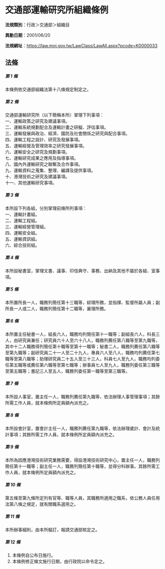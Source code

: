 # 交通部運輸研究所組織條例

**法規類別**：行政＞交通部＞組織目

**異動日期**：2001/06/20  

**法規網址**：https://law.moj.gov.tw/LawClass/LawAll.aspx?pcode=K0000033





## 法條
##### 第 1 條
本條例依交通部組織法第十八條規定制定之。

##### 第 2 條
交通部運輸研究所（以下簡稱本所）掌理下列事項：  
一、運輸政策之研究及建議事項。  
二、運輸系統規劃配合及運輸計畫之研擬、評估事項。  
三、運輸發展與政治、經濟、國防及社會關係之研究與配合事項。  
四、運輸工程之設計、研究及發展事項。  
五、運輸經營及管理效率之研究發展事項。  
六、運輸安全之研究及規劃事項。  
七、運輸研究成果之應用及指導事項。  
八、國內外運輸研究之聯繫及合作事項。  
九、運輸資料之蒐集、整理、編譯及提供事項。  
十、港灣技術之研究及建議事項。  
十一、其他運輸研究事項。

##### 第 3 條
本所設下列各組，分別掌理前條所列事項：  
一、運輸計畫組。  
二、運輸工程組。  
三、運輸經營管理組。  
四、運輸安全組。  
五、運輸資訊組。  
六、綜合技術組。

##### 第 4 條
本所設秘書室，掌理文書、議事、印信典守、事務、出納及其他不屬於各組、室事項。

##### 第 5 條
本所置所長一人，職務列簡任第十三職等，綜理所務，並指揮、監督所屬人員；副所長一人或二人，職務列簡任第十二職等，襄理所務。

##### 第 6 條
本所置主任秘書一人，組長六人，職務均列簡任第十一職等；副組長六人，科長三人，由研究員兼任；研究員六十人至六十八人，職務列薦任第八職等至第九職等，其中十二人職務得列簡任第十職等至第十一職等；秘書二人，職務列薦任第八職等至第九職等；副研究員二十一人至二十九人，專員六人至八人，職務均列薦任第七職等至第八職等；助理研究員二十五人至三十三人，科員七人至九人，職務均列委任第五職等或薦任第六職等至第七職等；辦事員七人至九人，職務列委任第三職等至第五職等；書記三人至五人，職務列委任第一職等至第三職等。

##### 第 7 條
本所設人事室，置主任一人，職務列薦任第九職等，依法辦理人事管理事項；其餘所需工作人員，就本條例所定員額內派充之。

##### 第 8 條
本所設會計室，置會計主任一人，職務列薦任第九職等，依法辦理歲計、會計及統計事項；其餘所需工作人員，就本條例所定員額內派充之。

##### 第 9 條
本所為因應港灣技術研究業務需要，得設港灣技術研究中心，置主任一人，職務列簡任第十一職等；副主任一人，職務列簡任第十職等，並得分科辦事。其餘所需工作人員，就本條例所定員額內派充之。

##### 第 10 條
第五條至第九條所定列有官等、職等人員，其職務所適用之職系，依公務人員任用法第八條之規定，就有關職系選用之。

##### 第 11 條
本所辦事細則，由本所擬訂，報請交通部核定之。

##### 第 12 條
1. 本條例自公布日施行。
1. 本條例修正條文施行日期，由行政院以命令定之。



